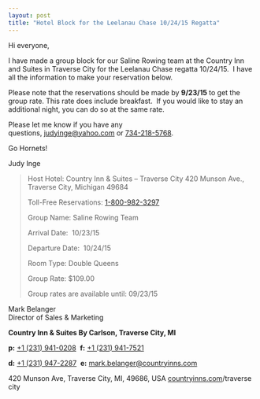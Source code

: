 ```yaml
---
layout: post  
title: "Hotel Block for the Leelanau Chase 10/24/15 Regatta"
---
```


Hi everyone,

I have made a group block for our Saline Rowing team at the Country Inn and
Suites in Traverse City for the Leelanau Chase regatta 10/24/15.  I have all the
information to make your reservation below. 

Please note that the reservations should be made by **9/23/15** to get the group
rate. This rate does include breakfast.  If you would like to stay an additional
night, you can do so at the same rate. 

Please let me know if you have any
questions, <judyinge@yahoo.com> or [734-218-5768](tel:734-218-5768).

Go Hornets!

Judy Inge

> Host Hotel: Country Inn & Suites – Traverse City 420 Munson Ave., Traverse
> City, Michigan 49684
>
> Toll-Free Reservations: [1-800-982-3297](tel:1-800-982-3297)
>
> Group Name: Saline Rowing Team  
>
> Arrival Date:  10/23/15 
>
> Departure Date:  10/24/15 
>
> Room Type: Double Queens 
>
> Group Rate: $109.00 
>
> Group rates are available until: 09/23/15 

Mark Belanger  
Director of Sales & Marketing

**Country Inn & Suites By Carlson, Traverse City, MI**

**p:** [+1 (231) 941-0208](tel:%2B1%20%28231%29%20941-0208)  **f:** [+1 (231)
941-7521](tel:%2B1%20%28231%29%20941-7521)

**d:** [+1 (231)
947-2287](tel:%2B1%20%28231%29%20947-2287)  **e:** <mark.belanger@countryinns.com>

420 Munson Ave, Traverse City, MI, 49686,
USA [countryinns.com](http://countryinns.com/)/traverse city
